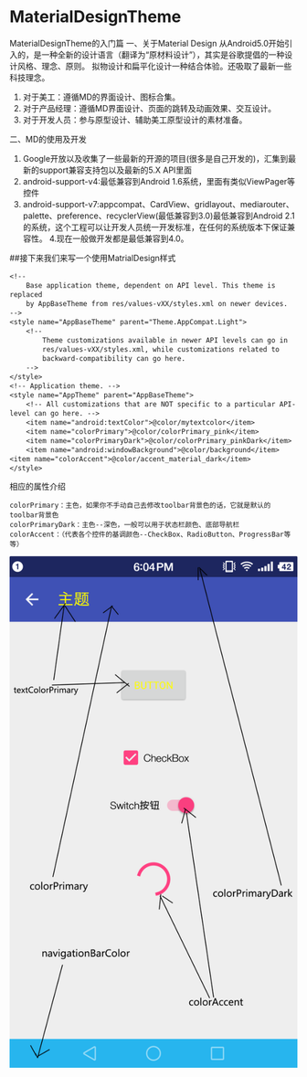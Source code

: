 # MaterialDesignTheme
MaterialDesignTheme的入门篇
一、关于Material Design
从Android5.0开始引入的，是一种全新的设计语言（翻译为“原材料设计”），其实是谷歌提倡的一种设计风格、理念、原则。
拟物设计和扁平化设计一种结合体验。还吸取了最新一些科技理念。

1. 对于美工：遵循MD的界面设计、图标合集。
2. 对于产品经理：遵循MD界面设计、页面的跳转及动画效果、交互设计。
3. 对于开发人员：参与原型设计、辅助美工原型设计的素材准备。

二、MD的使用及开发

1. Google开放以及收集了一些最新的开源的项目(很多是自己开发的)，汇集到最新的support兼容支持包以及最新的5.X API里面
2. android-support-v4:最低兼容到Android 1.6系统，里面有类似ViewPager等控件
3. android-support-v7:appcompat、CardView、gridlayout、mediarouter、palette、preference、recyclerView(最低兼容到3.0)最低兼容到Android 2.1的系统，这个工程可以让开发人员统一开发标准，在任何的系统版本下保证兼容性。
4.现在一般做开发都是最低兼容到4.0。

##接下来我们来写一个使用MatrialDesign样式

	<!--
        Base application theme, dependent on API level. This theme is replaced
        by AppBaseTheme from res/values-vXX/styles.xml on newer devices.
    -->
    <style name="AppBaseTheme" parent="Theme.AppCompat.Light">
        <!--
            Theme customizations available in newer API levels can go in
            res/values-vXX/styles.xml, while customizations related to
            backward-compatibility can go here.
        -->
    </style>
    <!-- Application theme. -->
    <style name="AppTheme" parent="AppBaseTheme">
        <!-- All customizations that are NOT specific to a particular API-level can go here. -->
        <item name="android:textColor">@color/mytextcolor</item>
        <item name="colorPrimary">@color/colorPrimary_pink</item>
        <item name="colorPrimaryDark">@color/colorPrimary_pinkDark</item>
        <item name="android:windowBackground">@color/background</item>
	<item name="colorAccent">@color/accent_material_dark</item>
    </style>

相应的属性介绍

	colorPrimary：主色，如果你不手动自己去修改toolbar背景色的话，它就是默认的toolbar背景色
	colorPrimaryDark：主色--深色，一般可以用于状态栏颜色、底部导航栏
	colorAccent：（代表各个控件的基调颜色--CheckBox、RadioButton、ProgressBar等等）
	
![image](https://github.com/AndLollipop/MaterialDesignTheme/blob/master/images/style.png)





